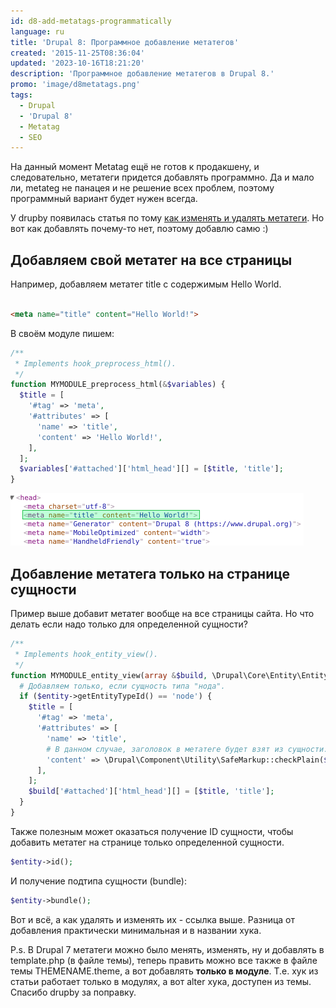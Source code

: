 ```yaml
---
id: d8-add-metatags-programmatically
language: ru
title: 'Drupal 8: Программное добавление метатегов'
created: '2015-11-25T08:36:04'
updated: '2023-10-16T18:21:20'
description: 'Программное добавление метатегов в Drupal 8.'
promo: 'image/d8metatags.png'
tags:
  - Drupal
  - 'Drupal 8'
  - Metatag
  - SEO
---
```


На данный момент Metatag ещё не готов к продакшену, и следовательно, метатеги
придется добавлять программно. Да и мало ли, metateg не панацея и не решение
всех проблем, поэтому программный вариант будет нужен всегда.

У drupby появилась статья по
тому [как изменять и удалять метатеги](http://drup.by/snippets/drupal-8-udalenie-i-izmenenie-metategov).
Но вот как добавлять почему-то нет, поэтому добавлю самю :)

## Добавляем свой метатег на все страницы

Например, добавляем метатег title с содержимым Hello World.

```html

<meta name="title" content="Hello World!">
```

В своём модуле пишем:

```php
/**
 * Implements hook_preprocess_html().
 */
function MYMODULE_preprocess_html(&$variables) {
  $title = [
    '#tag' => 'meta',
    '#attributes' => [
      'name' => 'title',
      'content' => 'Hello World!',
    ],
  ];
  $variables['#attached']['html_head'][] = [$title, 'title'];
}
```

![Результат](image/1.png)

## Добавление метатега только на странице сущности

Пример выше добавит метатег вообще на все страницы сайта. Но что делать если
надо только для определенной сущности?

```php
/**
 * Implements hook_entity_view().
 */
function MYMODULE_entity_view(array &$build, \Drupal\Core\Entity\EntityInterface $entity, \Drupal\Core\Entity\Display\EntityViewDisplayInterface $display, $view_mode, $langcode) {
  # Добавляем только, если сущность типа "нода".
  if ($entity->getEntityTypeId() == 'node') {
    $title = [
      '#tag' => 'meta',
      '#attributes' => [
        'name' => 'title',
        # В данном случае, заголовок в метатеге будет взят из сущности.
        'content' => \Drupal\Component\Utility\SafeMarkup::checkPlain($entity->title->value),
      ],
    ];
    $build['#attached']['html_head'][] = [$title, 'title'];
  }
}
```

Также полезным может оказаться получение ID сущности, чтобы добавить метатег на
странице только определенной сущности.

```php
$entity->id();
```

И получение подтипа сущности (bundle):

```php
$entity->bundle();
```

Вот и всё, а как удалять и изменять их - ссылка выше. Разница от добавления
практически минимальная и в названии хука.

P.s. В Drupal 7 метатеги можно было менять, изменять, ну и добавлять в
template.php (в файле темы), теперь править можно все также в файле темы
THEMENAME.theme, а вот добавлять **только в модуле**. Т.е. хук из статьи
работает только в модулях, а вот alter хука, доступен из темы. Спасибо drupby за
поправку.
